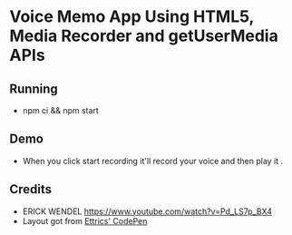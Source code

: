 # Voice Memo App Using HTML5, Media Recorder and getUserMedia APIs

## Running

- npm ci && npm start

## Demo

- When you click start recording it'll record your voice and then play it .


## Credits
  
- ERICK WENDEL https://www.youtube.com/watch?v=Pd_LS7p_BX4 
- Layout got from [Ettrics' CodePen](https://codepen.io/ettrics/pen/KpzzQZ)
